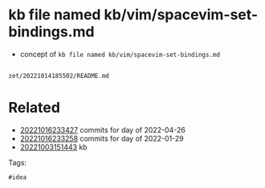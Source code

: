 # kb file named kb/vim/spacevim-set-bindings.md

- concept of `kb file named kb/vim/spacevim-set-bindings.md`

```
```

` zet/20221014185502/README.md `

# Related

- [20221016233427](/zet/20221016233427/README.md) commits for day of 2022-04-26
- [20221016233258](/zet/20221016233258/README.md) commits for day of 2022-01-29
- [20221003151443](/zet/20221003151443/README.md) kb

Tags:

    #idea
